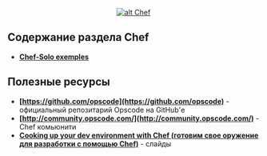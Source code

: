 <p align="center">
  <a href="http://opscode.com" target="_blank">
    <img  style="max-width:100%;"
          alt="alt Chef"
          src="https://raw.github.com/uran1980/web-dev-blog/master/Chef/images/chef-2.png" />
  </a>
</p>

## Содержание раздела Chef
* **[Chef-Solo exemples](https://github.com/le0pard/chef-solo-example)**


## Полезные ресурсы
* **[https://github.com/opscode](https://github.com/opscode)** - официальный репозитарий Opscode на GitHub'е
* **[http://community.opscode.com/](http://community.opscode.com/)** - Chef комьюнити
* **[Cooking up your dev environment with Chef (готовим свое оружение для разработки с помощью Chef)](http://www.slideshare.net/astead/cooking-up-your-dev-environment-with-chef)** - слайды
